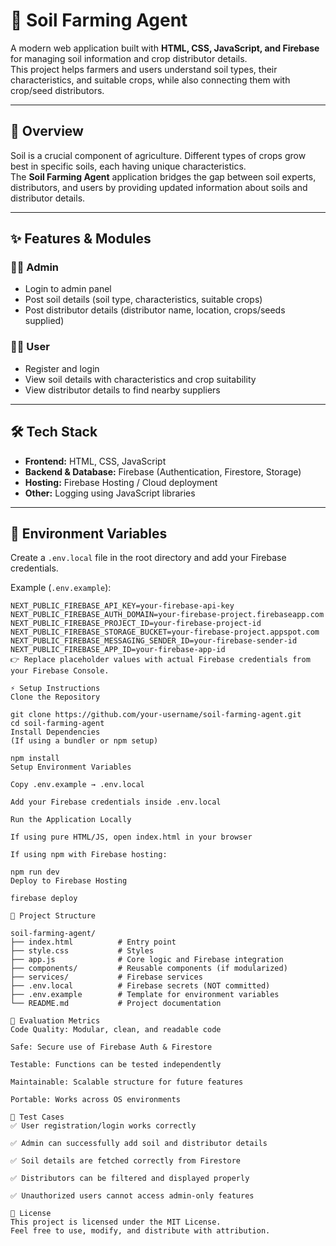 # 🌱 Soil Farming Agent

A modern web application built with **HTML, CSS, JavaScript, and Firebase** for managing soil information and crop distributor details.  
This project helps farmers and users understand soil types, their characteristics, and suitable crops, while also connecting them with crop/seed distributors.  

---

## 📖 Overview

Soil is a crucial component of agriculture. Different types of crops grow best in specific soils, each having unique characteristics.  
The **Soil Farming Agent** application bridges the gap between soil experts, distributors, and users by providing updated information about soils and distributor details.

---

## ✨ Features & Modules

### 👩‍💻 Admin
- Login to admin panel  
- Post soil details (soil type, characteristics, suitable crops)  
- Post distributor details (distributor name, location, crops/seeds supplied)  

### 👨‍🌾 User
- Register and login  
- View soil details with characteristics and crop suitability  
- View distributor details to find nearby suppliers  

---

## 🛠️ Tech Stack

- **Frontend:** HTML, CSS, JavaScript  
- **Backend & Database:** Firebase (Authentication, Firestore, Storage)  
- **Hosting:** Firebase Hosting / Cloud deployment  
- **Other:** Logging using JavaScript libraries  

---

## 🔑 Environment Variables

Create a `.env.local` file in the root directory and add your Firebase credentials.  

Example (`.env.example`):
```env
NEXT_PUBLIC_FIREBASE_API_KEY=your-firebase-api-key
NEXT_PUBLIC_FIREBASE_AUTH_DOMAIN=your-firebase-project.firebaseapp.com
NEXT_PUBLIC_FIREBASE_PROJECT_ID=your-firebase-project-id
NEXT_PUBLIC_FIREBASE_STORAGE_BUCKET=your-firebase-project.appspot.com
NEXT_PUBLIC_FIREBASE_MESSAGING_SENDER_ID=your-firebase-sender-id
NEXT_PUBLIC_FIREBASE_APP_ID=your-firebase-app-id
👉 Replace placeholder values with actual Firebase credentials from your Firebase Console.

⚡ Setup Instructions
Clone the Repository

git clone https://github.com/your-username/soil-farming-agent.git
cd soil-farming-agent
Install Dependencies
(If using a bundler or npm setup)

npm install
Setup Environment Variables

Copy .env.example → .env.local

Add your Firebase credentials inside .env.local

Run the Application Locally

If using pure HTML/JS, open index.html in your browser

If using npm with Firebase hosting:

npm run dev
Deploy to Firebase Hosting

firebase deploy

📂 Project Structure

soil-farming-agent/
├── index.html          # Entry point
├── style.css           # Styles
├── app.js              # Core logic and Firebase integration
├── components/         # Reusable components (if modularized)
├── services/           # Firebase services
├── .env.local          # Firebase secrets (NOT committed)
├── .env.example        # Template for environment variables
└── README.md           # Project documentation

🧪 Evaluation Metrics
Code Quality: Modular, clean, and readable code

Safe: Secure use of Firebase Auth & Firestore

Testable: Functions can be tested independently

Maintainable: Scalable structure for future features

Portable: Works across OS environments

🧪 Test Cases
✅ User registration/login works correctly

✅ Admin can successfully add soil and distributor details

✅ Soil details are fetched correctly from Firestore

✅ Distributors can be filtered and displayed properly

✅ Unauthorized users cannot access admin-only features

📜 License
This project is licensed under the MIT License.
Feel free to use, modify, and distribute with attribution.